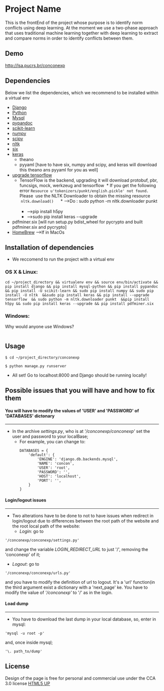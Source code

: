 # Project Name

This is the frontEnd of the project whose purpose is to identify norm conflicts using deep learning.
At the moment we use a two-phase approach that uses traditional machine learning together with deep learning to extract and compare norms in order to identify conflicts between them.

## Demo
http://lsa.pucrs.br/conconexp
## Dependencies
Below we list the dependencies, which we recommend to be installed within a virtual env
* [Django](https://www.djangoproject.com/download/)
* [Python](https://www.python.org/downloads/)
* [Mysql](https://www.mysql.com/downloads/)
* [pypandoc](https://pypi.python.org/pypi/pypandoc)
* [scikit-learn](http://scikit-learn.org/stable/install.html)
* [numpy](http://www.numpy.org/)
* [scipy](https://www.scipy.org/)
* [nltk](http://www.nltk.org/install.html)
* [six](https://pypi.python.org/pypi/six)
* [keras](https://keras.io)
  * theano
  * pyyaml [have to have six, numpy and scipy, and keras will download this theano ans pyyaml for you as well]
* [upgrade tensorflow](https://www.tensorflow.org/install)
  * TensorFlow is the backend, upgrading it will download protobuf, pbr, funcsigs, mock, werkzeug and tensorflow 
  * If you get the following error ```Resource u'tokenizers/punkt/english.pickle' not found.```  Please
  use the NLTK Downloader to obtain the missing resource  ```nltk.download() ```
    * -->Do : sudo python -m nltk.downloader punkt    
    * -->pip install h5py    
    * -->sudo pip install keras --upgrade    
* pdfminer.six [will run setup.py bdist_wheel for pycrypto and built pdfminer.six and pycrypto]
* [HomeBrew](https://brew.sh/index_pt-br.html) -->If in MacOs

## Installation of dependencies 
* We reccomend to run the project with a virtual env
### OS X & Linux:

```sh$
cd ~/project_directory && virtualenv env && source env/bin/activate && pip install django && pip install mysql-python && pip install pypandoc && pip install -U scikit-learn && sudo pip install numpy && sudo pip install -U nltk  &&sudo pip install keras && pip install --upgrade tensorflow  && sudo python -m nltk.downloader punkt  &&pip install h5py && sudo pip install keras --upgrade && pip install pdfminer.six
```

### Windows:

Why would anyone use Windows?
```sh

```

## Usage
```sh$
$ cd ~/project_directory/conconexp
```
```sh$
$ python manage.py runserver  
```
* All set! Go to localhost:8000 and Django should be running locally!


## Possible issues that you will have and how to fix them
#### You will have to modify the values of 'USER' and 'PASSWORD' of 'DATABASES' dictonary 
------
 * In the archive *settings.py*, who is at _'/conconexp/conconexp'_ set the user and password to your localBase;
    * For example, you can change to:
         ```
         DATABASES = {
             'default': {
                 'ENGINE': 'django.db.backends.mysql',
                 'NAME': 'concon',
                 'USER': 'root',
                 'PASSWORD': '',
                 'HOST': 'localhost',
                 'PORT': '',
             }
         }
         ```
#### Login/logout issues
------
* Two alterations have to be done to not to have issues when redirect in login/logout due to differences between the root path of the website and the root local path of the website:
   * *Login*: go to 
 ```
 '/conconexp/conconexp/settings.py' 
 ```
 and change the variable _LOGIN_REDIRECT_URL_ to just '/', removing the 'conconexp' of it;
  
  * *Logout*: go to
  ```
 '/conconexp/conconexp/urls.py' 
 ```
 and you have to modify the definition of url to logout. It's a 'url' function(in the third argument exist a dictionary with a 'next_page' ke. You have to modify the value of _'/conconexp'_ to '/' as in the login.

#### Load dump
------
* You have to download the last dump in your local database, so, enter in mysql:
 ```
 'mysql -u root -p' 
 ```
  and, once inside mysql;
  ```
 '\. path_to/dump'
 ```
## License
Design of the page is free for personal and commercial use under the CCA 3.0 license [HTML5 UP](https://html5up.net/license)
